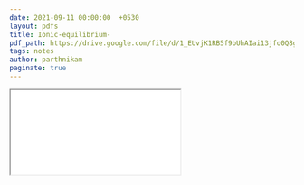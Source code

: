 ```yaml
---
date: 2021-09-11 00:00:00  +0530
layout: pdfs
title: Ionic-equilibrium-
pdf_path: https://drive.google.com/file/d/1_EUvjK1RB5f9bUhAIai13jfo0Q8gh3dz/preview?usp=sharing
tags: notes
author: parthnikam
paginate: true
---
```


<iframe class="embed-pdf" src="{{ page.pdf_path }}#toolbar=0" seamless="seamless" scrolling="no" style="overflow:hidden"></iframe>
